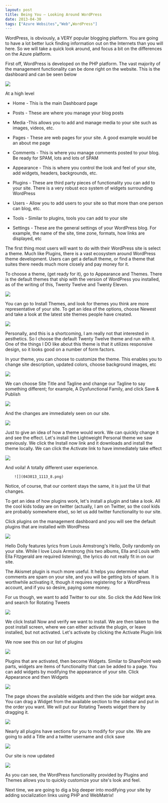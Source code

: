 ```yaml
---
layout: post
title: Being You – Looking Around WordPress
date: 2013-04-30
tags: ["Azure Websites","Web",WordPress"]
---
```


WordPress, is obviously, a VERY popular blogging platform. You are going to have a lot better luck finding information out on the Internets than you will here. So we will take a quick look around, and focus a bit on the differences on the Azure platform.

First off, WordPress is developed on the PHP platform. The vast majority of the management functionality can be done right on the website. This is the dashboard and can be seen below

![](043013_1113_1.png)

At a high level

*   Home - This is the main Dashboard page

*   Posts - These are where you manage your blog posts

*   Media -This allows you to add and manage media to your site such as images, videos, etc.

*   Pages - These are web pages for your site. A good example would be an about me page

*   Comments - This is where you manage comments posted to your blog. Be ready for SPAM, lots and lots of SPAM

*   Appearance - This is where you control the look and feel of your site, add widgets, headers, backgrounds, etc.

*   Plugins - These are third party pieces of functionality you can add to your site. There is a very robust eco system of widgets surrounding WordPress

*   Users  - Allow you to add users to your site so that more than one person can blog, etc.

*   Tools - Similar to plugins, tools you can add to your site

*   Settings - These are the general settings of your WordPress blog. For example, the name of the site, time zone, formats, how links are displayed, etc

The first thing most users will want to do with their WordPress site is select a theme. Much like Plugins, there is a vast ecosystem around WordPress theme development. Users can get a default theme, or find a theme that suites there needs much more closely and pay money for it. 

To choose a theme, (get ready for it), go to Appearance and Themes. There is the default themes that ship with the version of WordPress you installed, as of the writing of this, Twenty Twelve and Twenty Eleven.

![](043013_1113_2.png)

You can go to Install Themes, and look for themes you think are more representative of your site. To get an idea of the options, choose Newest and take a look at the latest site themes people have created.

![](043013_1113_3.png)

Personally, and this is a shortcoming, I am really not that interested in aesthetics. So I choose the default Twenty Twelve theme and run with it. One of the things I DO like about this theme is that it utilizes responsive design, so it looks good on a number of form factors.

In your theme, you can choose to customize the theme. This enables you to change site description, updated colors, choose background images, etc

![](043013_1113_4.png)

We can choose Site Title and Tagline and change our Tagline to say something different; for example, A Dysfunctional Family, and click Save & Publish

![](043013_1113_5.png)

And the changes are immediately seen on our site.

![](043013_1113_6.png)

Just to give an idea of how a theme would work. We can quickly change it and see the effect. Let's install the Lightweight Personal theme we saw previously. We click the Install now link and it downloads and install the theme locally. We can click the Activate link to have immediately take effect

![](043013_1113_7.png)

And voila! A totally different user experience.

		![](043013_1113_8.png)

Notice, of course, that our content stays the same, it is just the UI that changes.

To get an idea of how plugins work, let's install a plugin and take a look. All the cool kids today are on twitter (actually, I am on Twitter, so the cool kids are probably somewhere else), so let us add twitter functionality to our site.

Click plugins on the management dashboard and you will see the default plugins that are installed with WordPress

![](043013_1113_9.png)

Hello Dolly features lyrics from Louis Armstrong's Hello, Dolly randomly on your site. While I love Louis Armstrong (his two albums, Ella and Louis with Ella Fitzgerald are required listening), the lyrics do not really fit in on our site.

The Akismet plugin is much more useful. It helps you determine what comments are spam on your site, and you will be getting lots of spam. It is worthwhile activating it, though it requires registering for a WordPress account, and if you so desire, paying some money.

For us though, we want to add Twitter to our site. So click the Add New link and search for Rotating Tweets

![](043013_1113_10.png)

We click Install Now and verify we want to install. We are then taken to the post install screen, where we can either activate the plugin, or leave installed, but not activated. Let's activate by clicking the Activate Plugin link

We now see this on our list of plugins

![](043013_1113_11.png)

Plugins that are activated, then become Widgets. Similar to SharePoint web parts, widgets are items of functionality that can be added to a page. You can add widgets by modifying the appearance of your site. Click Appearance and then Widgets

![](043013_1113_12.png)

The page shows the available widgets and then the side bar widget area. You can drag a Widget from the available section to the sidebar and put in the order you want. We will put our Rotating Tweets widget there by dragging it.

![](043013_1113_13.png)

Nearly all plugins have sections for you to modify for your site. We are going to add a Title and a twitter username and click save

![](043013_1113_14.png)

Our site is now updated

![](043013_1113_15.png)

As you can see, the WordPress functionality provided by Plugins and Themes allows you to quickly customize your site's look and feel.

Next time, we are going to dig a big deeper into modifying your site by adding socialization links using PHP and WebMatrix!